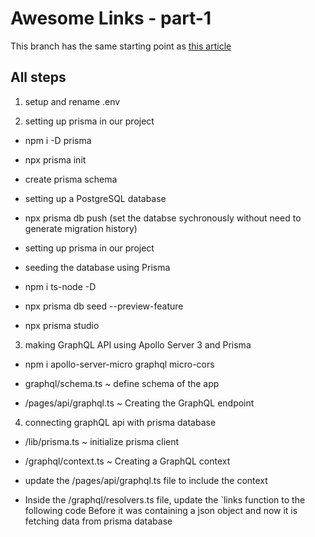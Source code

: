 # Awesome Links - part-1

This branch has the same starting point as [this article](https://prisma.io/blog/fullstack-nextjs-graphql-prisma-oklidw1rhw)

## All steps

1. setup and rename .env

2. setting up prisma in our project

- npm i -D prisma
- npx prisma init
- create prisma schema
- setting up a PostgreSQL database
- npx prisma db push (set the databse sychronously without need to generate migration history)

- setting up prisma in our project

- seeding the database using Prisma

- npm i ts-node -D
- npx prisma db seed --preview-feature
- npx prisma studio

3. making GraphQL API using Apollo Server 3 and Prisma

- npm i apollo-server-micro graphql micro-cors

- graphql/schema.ts ~ define schema of the app

- /pages/api/graphql.ts ~ Creating the GraphQL endpoint

4. connecting graphQL api with prisma database

- /lib/prisma.ts ~ initialize prisma client

- /graphql/context.ts ~ Creating a GraphQL context

- update the /pages/api/graphql.ts file to include the context

- Inside the /graphql/resolvers.ts file, update the `links function to the following code
  Before it was containing a json object and now it is fetching data from prisma database
